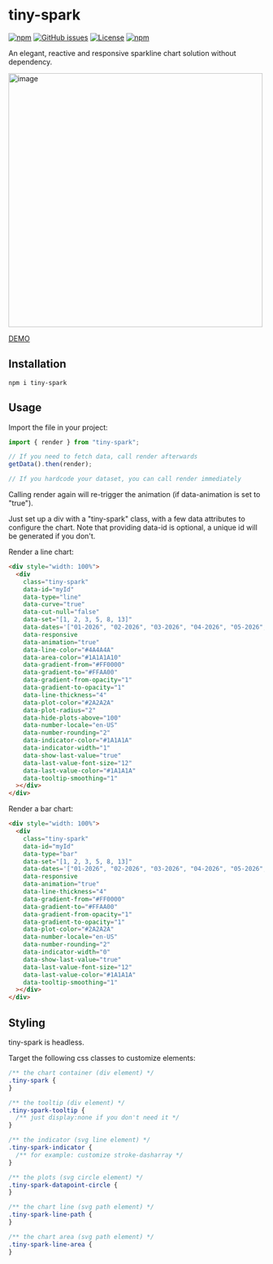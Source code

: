 # tiny-spark

[![npm](https://img.shields.io/npm/v/tiny-spark)](https://github.com/graphieros/tiny-spark)
[![GitHub issues](https://img.shields.io/github/issues/graphieros/tiny-spark)](https://github.com/graphieros/tiny-spark/issues)
[![License](https://img.shields.io/badge/license-MIT-green)](https://github.com/graphieros/tiny-spark?tab=MIT-1-ov-file#readme)
[![npm](https://img.shields.io/npm/dt/tiny-spark)](https://github.com/graphieros/tiny-spark)

An elegant, reactive and responsive sparkline chart solution without dependency.

<img width="500" alt="image" src="https://github.com/user-attachments/assets/d312a234-8e09-44a2-89fd-5ae85a6cdbec" />

[DEMO](https://tiny-spark.graphieros.com/)

## Installation

```
npm i tiny-spark
```

## Usage

Import the file in your project:

```js
import { render } from "tiny-spark";

// If you need to fetch data, call render afterwards
getData().then(render);

// If you hardcode your dataset, you can call render immediately
```

Calling render again will re-trigger the animation (if data-animation is set to "true").

Just set up a div with a "tiny-spark" class, with a few data attributes to configure the chart.
Note that providing data-id is optional, a unique id will be generated if you don't.

Render a line chart:

```html
<div style="width: 100%">
  <div
    class="tiny-spark"
    data-id="myId"
    data-type="line"
    data-curve="true"
    data-cut-null="false"
    data-set="[1, 2, 3, 5, 8, 13]"
    data-dates='["01-2026", "02-2026", "03-2026", "04-2026", "05-2026", "06-2026"]'
    data-responsive
    data-animation="true"
    data-line-color="#4A4A4A"
    data-area-color="#1A1A1A10"
    data-gradient-from="#FF0000"
    data-gradient-to="#FFAA00"
    data-gradient-from-opacity="1"
    data-gradient-to-opacity="1"
    data-line-thickness="4"
    data-plot-color="#2A2A2A"
    data-plot-radius="2"
    data-hide-plots-above="100"
    data-number-locale="en-US"
    data-number-rounding="2"
    data-indicator-color="#1A1A1A"
    data-indicator-width="1"
    data-show-last-value="true"
    data-last-value-font-size="12"
    data-last-value-color="#1A1A1A"
    data-tooltip-smoothing="1"
  ></div>
</div>
```

Render a bar chart:

```html
<div style="width: 100%">
  <div
    class="tiny-spark"
    data-id="myId"
    data-type="bar"
    data-set="[1, 2, 3, 5, 8, 13]"
    data-dates='["01-2026", "02-2026", "03-2026", "04-2026", "05-2026", "06-2026"]'
    data-responsive
    data-animation="true"
    data-line-thickness="4"
    data-gradient-from="#FF0000"
    data-gradient-to="#FFAA00"
    data-gradient-from-opacity="1"
    data-gradient-to-opacity="1"
    data-plot-color="#2A2A2A"
    data-number-locale="en-US"
    data-number-rounding="2"
    data-indicator-width="0"
    data-show-last-value="true"
    data-last-value-font-size="12"
    data-last-value-color="#1A1A1A"
    data-tooltip-smoothing="1"
  ></div>
</div>
```

## Styling

tiny-spark is headless.

Target the following css classes to customize elements:

```css
/** the chart container (div element) */
.tiny-spark {
}

/** the tooltip (div element) */
.tiny-spark-tooltip {
  /** just display:none if you don't need it */
}

/** the indicator (svg line element) */
.tiny-spark-indicator {
  /** for example: customize stroke-dasharray */
}

/** the plots (svg circle element) */
.tiny-spark-datapoint-circle {
}

/** the chart line (svg path element) */
.tiny-spark-line-path {
}

/** the chart area (svg path element) */
.tiny-spark-line-area {
}
```
